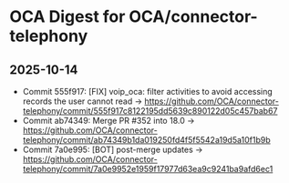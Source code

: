 # OCA Digest for OCA/connector-telephony

## 2025-10-14

- Commit 555f917: [FIX] voip_oca: filter activities to avoid accessing records the user cannot read → https://github.com/OCA/connector-telephony/commit/555f917c8122195dd5639c890122d05c457bab67
- Commit ab74349: Merge PR #352 into 18.0 → https://github.com/OCA/connector-telephony/commit/ab74349b1da019250fd4f5f5542a19d5a10f1b9b
- Commit 7a0e995: [BOT] post-merge updates → https://github.com/OCA/connector-telephony/commit/7a0e9952e1959f17977d63ea9c9241ba9afd6ec1

